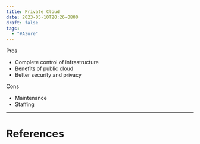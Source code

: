 ```yaml
---
title: Private Cloud
date: 2023-05-10T20:26-0800
draft: false
tags:
  - "#Azure"
---
```


Pros 
- Complete control of infrastructure
- Benefits of public cloud
- Better security and privacy

Cons
- Maintenance
- Staffing

---
# References

